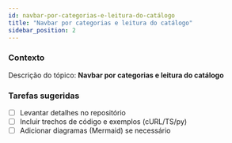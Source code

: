 ```yaml
---
id: navbar-por-categorias-e-leitura-do-catálogo
title: "Navbar por categorias e leitura do catálogo"
sidebar_position: 2
---
```


<!-- Conteúdo inicial (stub). Preencha com detalhes do projeto. -->

### Contexto
Descrição do tópico: **Navbar por categorias e leitura do catálogo**

### Tarefas sugeridas
- [ ] Levantar detalhes no repositório
- [ ] Incluir trechos de código e exemplos (cURL/TS/py)
- [ ] Adicionar diagramas (Mermaid) se necessário